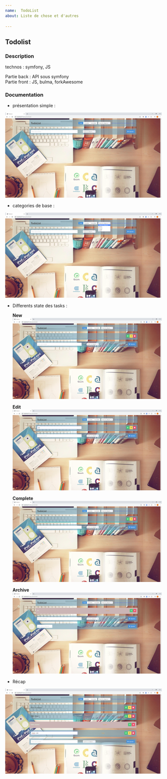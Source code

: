 ```yaml
---
name:  TodoList
about: Liste de chose et d'autres 

---
```


## Todolist

### Description

technos : symfony, JS

Partie back : API sous symfony  
Partie front : JS, bulma, forkAwesome

### Documentation 

- présentation simple :

![index](/Documentation/Index.png)

- categories de base : 

![listOfCategory](/Documentation/categories.png)


- Differents state des tasks :

   **New** 
![New](/Documentation/new_task.png)

   **Edit**
![Edit](/Documentation/edit_task.png)

   **Complete**  
![Complete](/Documentation/complete_task.png)

   **Archive**
![Archive](/Documentation/archive_task.png)


- Récap 

![récap](/Documentation/Recap_state.png)
  
